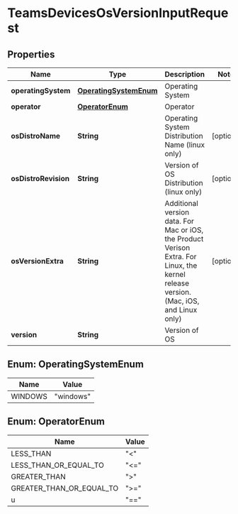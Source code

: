 

# TeamsDevicesOsVersionInputRequest


## Properties

| Name | Type | Description | Notes |
|------------ | ------------- | ------------- | -------------|
|**operatingSystem** | [**OperatingSystemEnum**](#OperatingSystemEnum) | Operating System |  |
|**operator** | [**OperatorEnum**](#OperatorEnum) | Operator |  |
|**osDistroName** | **String** | Operating System Distribution Name (linux only) |  [optional] |
|**osDistroRevision** | **String** | Version of OS Distribution (linux only) |  [optional] |
|**osVersionExtra** | **String** | Additional version data. For Mac or iOS, the Product Verison Extra. For Linux, the kernel release version. (Mac, iOS, and Linux only) |  [optional] |
|**version** | **String** | Version of OS |  |



## Enum: OperatingSystemEnum

| Name | Value |
|---- | -----|
| WINDOWS | &quot;windows&quot; |



## Enum: OperatorEnum

| Name | Value |
|---- | -----|
| LESS_THAN | &quot;&lt;&quot; |
| LESS_THAN_OR_EQUAL_TO | &quot;&lt;&#x3D;&quot; |
| GREATER_THAN | &quot;&gt;&quot; |
| GREATER_THAN_OR_EQUAL_TO | &quot;&gt;&#x3D;&quot; |
| u | &quot;&#x3D;&#x3D;&quot; |



